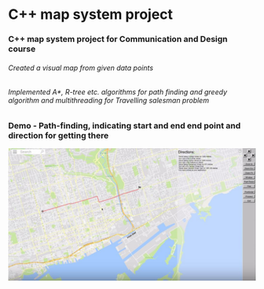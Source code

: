 # C++ map system project 
### C++ map system project for Communication and Design course
###### Created a visual map from given data points
###### Implemented A*, R-tree etc. algorithms for path finding and greedy algorithm and multithreading for Travelling salesman problem

### Demo -  Path-finding, indicating start and end end point and direction for getting there
![alt text](https://github.com/sally-chen/Map-system/blob/master/screenshot.JPG)
